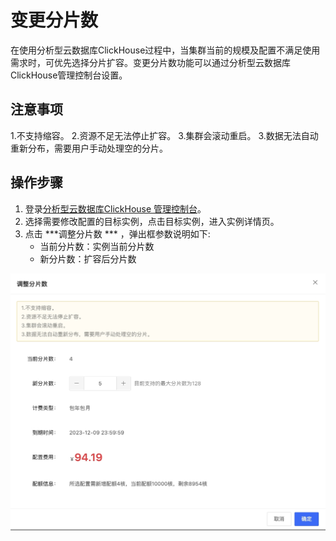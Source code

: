 # 变更分片数

在使用分析型云数据库ClickHouse过程中，当集群当前的规模及配置不满足使用需求时，可优先选择分片扩容。变更分片数功能可以通过分析型云数据库ClickHouse管理控制台设置。 

## 注意事项

1.不支持缩容。
2.资源不足无法停止扩容。
3.集群会滚动重启。
3.数据无法自动重新分布，需要用户手动处理空的分片。
## 操作步骤

1. 登录[分析型云数据库ClickHouse 管理控制台](https://jchdb-console.jdcloud.com)。
2. 选择需要修改配置的目标实例，点击目标实例，进入实例详情页。
3. 点击 ***调整分片数 *** ，弹出框参数说明如下:
   * 当前分片数：实例当前分片数
   * 新分片数：扩容后分片数

![变更分片](../../../../../image/JCHDB/updateRep.jpg)